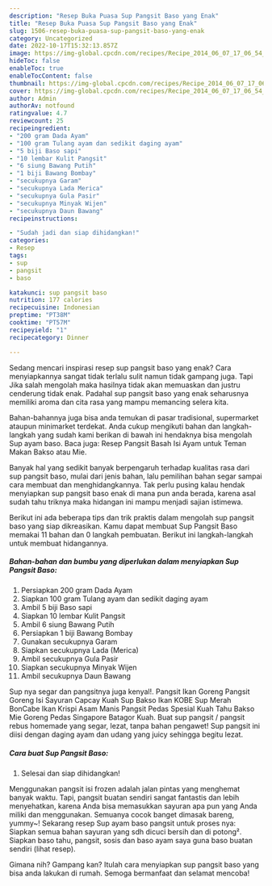 ```yaml
---
description: "Resep Buka Puasa Sup Pangsit Baso yang Enak"
title: "Resep Buka Puasa Sup Pangsit Baso yang Enak"
slug: 1506-resep-buka-puasa-sup-pangsit-baso-yang-enak
category: Uncategorized
date: 2022-10-17T15:32:13.857Z
image: https://img-global.cpcdn.com/recipes/Recipe_2014_06_07_17_06_54_763_bbb72c_original_20131010_012011/680x482cq70/sup-pangsit-baso-foto-resep-utama.jpg
hideToc: false
enableToc: true
enableTocContent: false
thumbnail: https://img-global.cpcdn.com/recipes/Recipe_2014_06_07_17_06_54_763_bbb72c_original_20131010_012011/680x482cq70/sup-pangsit-baso-foto-resep-utama.jpg
cover: https://img-global.cpcdn.com/recipes/Recipe_2014_06_07_17_06_54_763_bbb72c_original_20131010_012011/680x482cq70/sup-pangsit-baso-foto-resep-utama.jpg
author: Admin
authorAv: notfound
ratingvalue: 4.7
reviewcount: 25
recipeingredient:
- "200 gram Dada Ayam"
- "100 gram Tulang ayam dan sedikit daging ayam"
- "5 biji Baso sapi"
- "10 lembar Kulit Pangsit"
- "6 siung Bawang Putih"
- "1 biji Bawang Bombay"
- "secukupnya Garam"
- "secukupnya Lada Merica"
- "secukupnya Gula Pasir"
- "secukupnya Minyak Wijen"
- "secukupnya Daun Bawang"
recipeinstructions:

- "Sudah jadi dan siap dihidangkan!"
categories:
- Resep
tags:
- sup
- pangsit
- baso

katakunci: sup pangsit baso 
nutrition: 177 calories
recipecuisine: Indonesian
preptime: "PT38M"
cooktime: "PT57M"
recipeyield: "1"
recipecategory: Dinner

---
```



Sedang mencari inspirasi resep sup pangsit baso yang enak? Cara menyiapkannya sangat tidak terlalu sulit namun tidak gampang juga. Tapi Jika salah mengolah maka hasilnya tidak akan memuaskan dan justru cenderung tidak enak. Padahal sup pangsit baso yang enak seharusnya memiliki aroma dan cita rasa yang mampu memancing selera kita.


Bahan-bahannya juga bisa anda temukan di pasar tradisional, supermarket ataupun minimarket terdekat. Anda cukup mengikuti bahan dan langkah-langkah yang sudah kami berikan di bawah ini hendaknya bisa mengolah Sup ayam baso. Baca juga: Resep Pangsit Basah Isi Ayam untuk Teman Makan Bakso atau Mie.

Banyak hal yang sedikit banyak berpengaruh terhadap kualitas rasa dari sup pangsit baso, mulai dari jenis bahan, lalu pemilihan bahan segar sampai cara membuat dan menghidangkannya. Tak perlu pusing kalau hendak menyiapkan sup pangsit baso enak di mana pun anda berada, karena asal sudah tahu triknya maka hidangan ini mampu menjadi sajian istimewa.


Berikut ini ada beberapa tips dan trik praktis dalam mengolah sup pangsit baso yang siap dikreasikan. Kamu dapat membuat Sup Pangsit Baso memakai 11 bahan dan 0 langkah pembuatan. Berikut ini langkah-langkah untuk membuat hidangannya.

<!--inarticleads1-->

##### Bahan-bahan dan bumbu yang diperlukan dalam menyiapkan Sup Pangsit Baso:

1. Persiapkan 200 gram Dada Ayam
1. Siapkan 100 gram Tulang ayam dan sedikit daging ayam
1. Ambil 5 biji Baso sapi
1. Siapkan 10 lembar Kulit Pangsit
1. Ambil 6 siung Bawang Putih
1. Persiapkan 1 biji Bawang Bombay
1. Gunakan secukupnya Garam
1. Siapkan secukupnya Lada (Merica)
1. Ambil secukupnya Gula Pasir
1. Siapkan secukupnya Minyak Wijen
1. Ambil secukupnya Daun Bawang


Sup nya segar dan pangsitnya juga kenyal!. Pangsit Ikan Goreng Pangsit Goreng Isi Sayuran Capcay Kuah Sup Bakso Ikan KOBE Sup Merah BonCabe Ikan Krispi Asam Manis Pangsit Pedas Spesial Kuah Tahu Bakso Mie Goreng Pedas Singapore Batagor Kuah. Buat sup pangsit / pangsit rebus homemade yang segar, lezat, tanpa bahan pengawet! Sup pangsit ini diisi dengan daging ayam dan udang yang juicy sehingga begitu lezat. 

<!--inarticleads2-->

##### Cara buat Sup Pangsit Baso:


1. Selesai dan siap dihidangkan!

Menggunakan pangsit isi frozen adalah jalan pintas yang menghemat banyak waktu. Tapi, pangsit buatan sendiri sangat fantastis dan lebih menyehatkan, karena Anda bisa memasukkan sayuran apa pun yang Anda miliki dan menggunakan. Semuanya cocok banget dimasak bareng, yummy~! Sekarang resep Sup ayam baso pangsit untuk proses nya: Siapkan semua bahan sayuran yang sdh dicuci bersih dan di potong². Siapkan baso tahu, pangsit, sosis dan baso ayam saya guna baso buatan sendiri (lihat resep). 

Gimana nih? Gampang kan? Itulah cara menyiapkan sup pangsit baso yang bisa anda lakukan di rumah. Semoga bermanfaat dan selamat mencoba!
